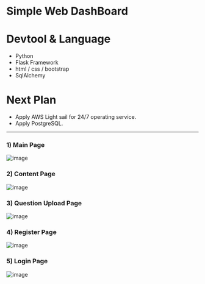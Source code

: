 # Simple Web DashBoard #

# Devtool & Language #
- Python
- Flask Framework
- html / css / bootstrap
- SqlAlchemy

# Next Plan #
- Apply AWS Light sail for 24/7 operating service.
- Apply PostgreSQL.

---


### __1) Main Page__
![image](https://user-images.githubusercontent.com/45419456/104181651-8926b980-5452-11eb-93fb-cd580a3a0994.png)

### __2) Content Page__
![image](https://user-images.githubusercontent.com/45419456/104181806-bd01df00-5452-11eb-99d0-3b591b3bd32a.png)

### __3) Question Upload Page__
![image](https://user-images.githubusercontent.com/45419456/104181850-cdb25500-5452-11eb-8c5a-d8be12830fd9.png)

### __4) Register Page__
![image](https://user-images.githubusercontent.com/45419456/104181873-db67da80-5452-11eb-944d-1fe371f89274.png)

### __5) Login Page__
![image](https://user-images.githubusercontent.com/45419456/104181892-e4f14280-5452-11eb-8ac3-6e0052a3f8bc.png)
